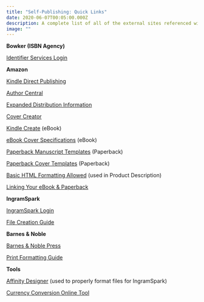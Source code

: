 ```yaml
---
title: "Self-Publishing: Quick Links"
date: 2020-06-07T00:05:00.000Z
description: A complete list of all of the external sites referenced within these blog posts
image: ""
---
```

**Bowker (ISBN Agency)**

[Identifier Services Login](https://www.myidentifiers.com/myaccount_myprofile)

**Amazon**

[Kindle Direct Publishing](https://kdp.amazon.com/)

[Author Central](https://authorcentral.amazon.com/)

[Expanded Distribution Information](https://kdp.amazon.com/en_US/help/topic/GQTT4W3T5AYK7L45)

[Cover Creator](https://kdp.amazon.com/en_US/help/topic/G201113520)

[Kindle Create](https://www.amazon.com/Kindle-Create/b?ie=UTF8&node=18292298011) (eBook)

[eBook Cover Specifications](https://kdp.amazon.com/en_US/help/topic/G200645690) (eBook)

[Paperback Manuscript Templates](https://kdp.amazon.com/en_US/help/topic/G201834230) (Paperback)

[Paperback Cover Templates](https://kdp.amazon.com/en_US/cover-templates?ref_=kdp_ts_pb_cov) (Paperback)

[Basic HTML Formatting Allowed](https://kdp.amazon.com/en_US/help/topic/G201189630) (used in Product Description)

[Linking Your eBook & Paperback](https://kdp.amazon.com/en_US/help/topic/G200652220)

**IngramSpark**

[IngramSpark Login](https://www.ingramspark.com/)

[File Creation Guide](https://www.ingramspark.com/hubfs/downloads/file-creation-guide.pdf)

**Barnes & Noble**

[Barnes & Noble Press](https://press.barnesandnoble.com/)

[Print Formatting Guide](http://www2.nookassets.com/npassets-spb/pod/resources/BN-Press-Formatting-Guide-v1.pdf)

**Tools**

[Affinity Designer](https://affinity.serif.com/en-us/designer/) (used to properly format files for IngramSpark)

[Currency Conversion Online Tool](https://www.xe.com/currencyconverter/)